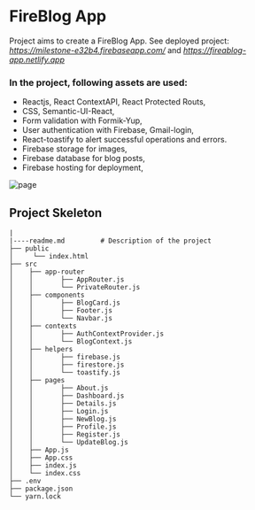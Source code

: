 # FireBlog App

Project aims to create a FireBlog App. See deployed project: *https://milestone-e32b4.firebaseapp.com/* and *https://fireablog-app.netlify.app*

### In the project, following assets are used:

- Reactjs, React ContextAPI, React Protected Routs,
- CSS, Semantic-UI-React,
- Form validation with Formik-Yup,
- User authentication with Firebase, Gmail-login,
- React-toastify to alert successful operations and errors.
- Firebase storage for images,
- Firebase database for blog posts,
- Firebase hosting for deployment,

<img src="https://res.cloudinary.com/hamazon/image/upload/v1623616428/FireApp.png" alt="page" />

## Project Skeleton

```011 - FireBlog App (folder)
|
|----readme.md         # Description of the project
├── public
│     └── index.html
├── src
│    ├── app-router
│    │       ├── AppRouter.js
│    │       └── PrivateRouter.js
│    ├── components
│    │       ├── BlogCard.js
│    │       ├── Footer.js
│    │       └── Navbar.js
│    ├── contexts
│    │       ├── AuthContextProvider.js
│    │       └── BlogContext.js
│    ├── helpers
│    │       ├── firebase.js
│    │       ├── firestore.js
│    │       └── toastify.js
│    ├── pages
│    │       ├── About.js
│    │       ├── Dashboard.js
│    │       ├── Details.js
│    │       ├── Login.js
│    │       ├── NewBlog.js
│    │       ├── Profile.js
│    │       ├── Register.js
│    │       └── UpdateBlog.js
│    ├── App.js
│    ├── App.css
│    ├── index.js
│    └── index.css
├── .env
├── package.json
└── yarn.lock
```
